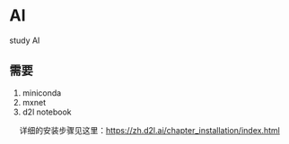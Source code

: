 # AI
study AI

## 需要

1. miniconda
2. mxnet
3. d2l notebook

&emsp; 详细的安装步骤见这里：https://zh.d2l.ai/chapter_installation/index.html